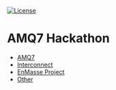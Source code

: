 [![License](https://img.shields.io/hexpm/l/plug.svg?maxAge=2592000)]()

# AMQ7 Hackathon
- [AMQ7](https://github.com/RedHat-Consulting-UK/amq7-hackathon/blob/master/docs/AMQ7.md)
- [Interconnect](https://github.com/RedHat-Consulting-UK/amq7-hackathon/blob/master/docs/Interconnect.md)
- [EnMasse Project](https://github.com/RedHat-Consulting-UK/amq7-hackathon/blob/master/docs/EnMasseProject.md)
- [Other](https://github.com/RedHat-Consulting-UK/amq7-hackathon/blob/master/docs/Other.md)
